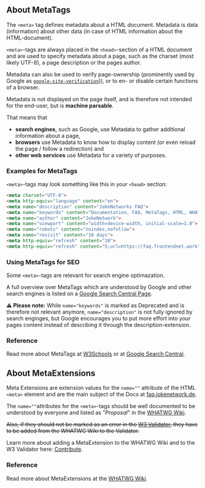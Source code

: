 ## About MetaTags

The `<meta>` tag defines metadata about a HTML document. Metadata is data (information) about other data (in case of HTML information about the HTML-document).

`<meta>`-tags are always placed in the `<head>`-section of a HTML document and are used to specify metadata about a page, such as the charset (most likely UTF-8), a page description or the pages author. 

Metadata can also be used to verify page-ownership (prominently used by Google as [`google-site-verification`]([/metatags/Google/google-site-verification))), or to en- or disable certain functions of a browser.

Metadata is not displayed on the page itself, and is therefore not intended for the end-user, but is **machine parsable**.

That means that

- **search engines**, such as Google, use Metadata to gather additional information about a page,
-  **browsers** use Metadata to know how to display content (or even reload the page / follow a redirection) and
-  **other web services** use Metadata for a variety of purposes.

### Examples for MetaTags

`<meta>`-tags may look something like this in your `<head>` section:

````html
<meta charset="UTF-8">
<meta http-equiv="language" content="en">
<meta name="description" content="JokeNetworks FAQ">
<meta name="keywords" content="Documentation, FAQ, MetaTags, HTML, WHATWG">
<meta name="author" content="JokeNetwork">
<meta name="viewport" content="width=device-width, initial-scale=1.0">
<meta name="robots" content="noindex,nofollow">
<meta name="revisit" content="10 days">
<meta http-equiv="refresh" content="10">
<meta http-equiv="refresh" content="5;url=https://faq.frontendnet.work">

````
   
### Using MetaTags for SEO

Some `<meta>`-tags are relevant for search engine optimazation. 

A full overview over MetaTags which are understood by Google and other search engines is listed on a [Google Search Central Page](https://developers.google.com/search/docs/advanced/crawling/special-tags).

**⚠️ Please note:**
While `name="keywords"` is marked as <span class="badge bg-secondary">Deprecated</span> and is therefore not relevant anymore,
`name="description"` is not fully ignored by search enginges, but Google encourages you to put more effort into your pages content instead of describing it through the description-extension. 

### Reference

Read more about MetaTags at [W3Schools](https://www.w3schools.com/tags/tag_meta.asp) or at [Google Search Central](https://developers.google.com/search/docs/advanced/crawling/special-tags).

## About MetaExtensions

Meta Extensions are extension values for the `name=""` attribute of the HTML `<meta>` element and are the main subject of the Docs at [faq.jokenetwork.de](/).

The `name=""`attributes for the `<meta>`-tags should be well documented to be understood by everyone and listed as "*Proposal*" in the [WHATWG Wiki](https://wiki.whatwg.org/wiki/MetaExtensions).

~~Also, if they should not be marked as an error in the [W3 Validator](https://validator.w3.org/nu/), they have to be added from the WHATWG Wiki to the Validator.~~

Learn more about adding a MetaExtension to the WHATWG Wiki and to the W3 Validator here: [Contribute](README#Contribute).

### Reference

Read more about MetaExtensions at the [WHATWG Wiki](https://wiki.whatwg.org/wiki/MetaExtensions).
